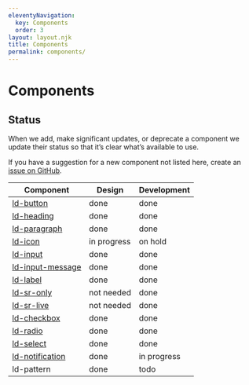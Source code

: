 ```yaml
---
eleventyNavigation:
  key: Components
  order: 3
layout: layout.njk
title: Components
permalink: components/
---
```


# Components

## Status

When we add, make significant updates, or deprecate a component we update their status so that it’s clear what’s available to use.

If you have a suggestion for a new component not listed here, create an [issue on GitHub](https://github.com/emdgroup-liquid/liquid/issues/new?template=feature_request.md).

| Component                                  | Design            | Development        |
|--------------------------------------------|-------------------|--------------------|
| [ld-button](./ld-button/)                  | done              | done               |
| [ld-heading](./ld-heading/)                | done              | done               |
| [ld-paragraph](./ld-paragraph/)            | done              | done               |
| [ld-icon](./ld-icon/)                      | in progress       | on hold            |
| [ld-input](./ld-input/)                    | done              | done               |
| [ld-input-message](./ld-input-message/)    | done              | done               |
| [ld-label](./ld-label/)                    | done              | done               |
| [ld-sr-only](./ld-sr-only/)                | not needed        | done               |
| [ld-sr-live](./ld-sr-live/)                | not needed        | done               |
| [ld-checkbox](./ld-checkbox)               | done              | done               |
| [ld-radio](./ld-radio)                     | done              | done               |
| [ld-select](./ld-select)                   | done              | done               |
| [ld-notification](./ld-notification)       | done              | in progress        |
| ld-pattern                                 | done              | todo               |
